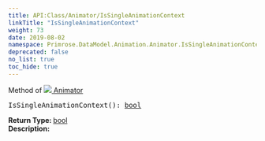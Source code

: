 ```yaml
---
title: API:Class/Animator/IsSingleAnimationContext
linkTitle: "IsSingleAnimationContext"
weight: 73
date: 2019-08-02
namespace: Primrose.DataModel.Animation.Animator.IsSingleAnimationContext
deprecated: false
no_list: true
toc_hide: true
---
```

Method of <a href="/docs/api-reference/Class/Animator"><img src="/icons/silk/film.png"/>&nbsp;Animator</a>
<pre class="method-declaration">
IsSingleAnimationContext(): <a class="type" href="/docs/api-reference/System/Primitives#boolean">bool</a></pre>
<b>Return Type: </b>
<a class="type" href="/docs/api-reference/System/Primitives#boolean">bool</a>
<br/>
<b>Description: </b>